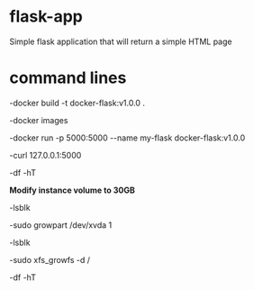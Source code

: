 # flask-app
Simple flask application that will return a simple HTML page

# command lines
-docker build -t docker-flask:v1.0.0 .

-docker images

-docker run -p 5000:5000 --name my-flask docker-flask:v1.0.0

-curl 127.0.0.1:5000

-df -hT

**Modify instance volume to 30GB**

-lsblk

-sudo growpart /dev/xvda 1

-lsblk

-sudo xfs_growfs -d /

-df -hT
